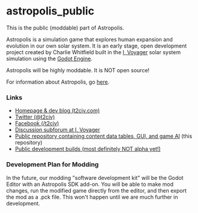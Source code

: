 # astropolis_public
This is the public (moddable) part of Astropolis.

Astropolis is a simulation game that explores human expansion and evolution in our own solar system. It is an early stage, open development project created by Charlie Whitfield built in the [I, Voyager](https://www.ivoyager.dev/) solar system simulation using the [Godot Engine](https://godotengine.org/).

Astropolis will be highly moddable. It is NOT open source!

For information about Astropolis, go [here](https://t2civ.com/about/).

### Links
* [Homepage & dev blog (t2civ.com)](https://t2civ.com/)
* [Twitter (@t2civ)](https://twitter.com/t2civ)
* [Facebook (/t2civ)](https://www.facebook.com/t2civ/)
* [Discussion subforum at I, Voyager](https://www.ivoyager.dev/forum/index.php?p=/categories/astropolis)
* [Public repository containing content data tables, GUI, and game AI](https://github.com/charliewhitfield/astropolis_public) (this repository)
* [Public development builds (most definitely NOT alpha yet!)](https://github.com/charliewhitfield/astropolis_public/releases)

### Development Plan for Modding
In the future, our modding "software development kit" will be the Godot Editor with an Astropolis SDK add-on. You will be able to make mod changes, run the modified game directly from the editor, and then export the mod as a .pck file. This won't happen until we are much further in development. 
